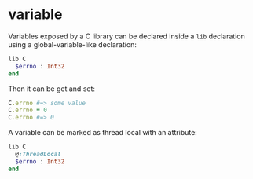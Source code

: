 # variable

Variables exposed by a C library can be declared inside a `lib` declaration using a global-variable-like declaration:

```ruby
lib C
  $errno : Int32
end
```

Then it can be get and set:

```ruby
C.errno #=> some value
C.errno = 0
C.errno #=> 0
```

A variable can be marked as thread local with an attribute:

```ruby
lib C
  @:ThreadLocal
  $errno : Int32
end
```
